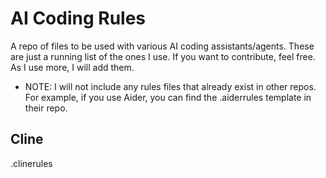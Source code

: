 # AI Coding Rules

A repo of files to be used with various AI coding assistants/agents. These are just a running list of the ones I use. If you want to contribute, feel free. As I use more, I will add them.

* NOTE: I will not include any rules files that already exist in other repos. For example, if you use Aider, you can find the .aiderrules template in their repo.

## Cline
.clinerules

